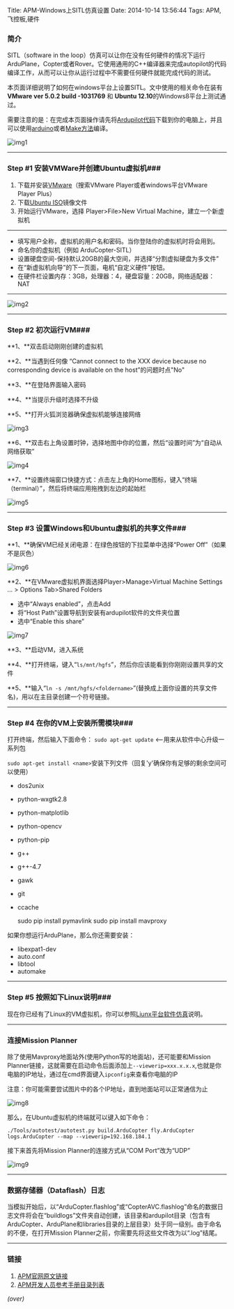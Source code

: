 Title: APM-Windows上SITL仿真设置
Date: 2014-10-14 13:56:44 
Tags: APM,飞控板,硬件

### 简介 ###
<!-- PELICAN_BEGIN_SUMMARY -->
SITL（software in the loop）仿真可以让你在没有任何硬件的情况下运行ArduPlane，Copter或者Rover。它使用通用的C++编译器来完成autopilot的代码编译工作，从而可以让你从运行过程中不需要任何硬件就能完成代码的测试。

本页面详细说明了如何在windows平台上设置SITL。文中使用的相关命令在装有**VMware ver 5.0.2 build -1031769** 和 **Ubuntu 12.10**的Windows8平台上测试通过。
<!-- PELICAN_END_SUMMARY -->

需要注意的是：在完成本页面操作请先将[Ardupilot代码]({filename}2014-08-29-APM-获取源码.md)下载到你的电脑上，并且可以使用[arduino]({filename}2014-09-06-APM-Windows平台上用Arduino编译ArduPilot.md)或者[Make方法]({filename}2014-09-07-APM-Windows平台上用Make方法编译Pixhawk和PX4.md)编译。

![img1](http://dev.ardupilot.com/wp-content/uploads/sites/6/2013/12/Ubuntu_SITL_running_Copter.png)

----------
### Step #1 安装VMWare并创建Ubuntu虚拟机###
1. 下载并安装[VMware](https://my.vmware.com/web/vmware/free#desktop_end_user_computing/vmware_player/6_0)（搜索VMware Player或者windows平台VMware Player Plus）
1. 下载[Ubuntu ISO](http://www.ubuntu.com/download/desktop/thank-you?release=latest&bits=32&distro=desktop&status=zeroc)镜像文件
1. 开始运行VMware，选择 Player>File>New Virtual Machine，建立一个新虚拟机


----------

- 填写用户全称，虚拟机的用户名和密码。当你登陆你的虚拟机时将会用到。
- 命名你的虚拟机（例如 ArduCopter-SITL）
- 设置硬盘空间-保持默认20GB的最大空间，并选择“分割虚拟硬盘为多文件”
- 在“新虚拟机向导”的下一页面，电机“自定义硬件”按钮。
- 在硬件栏设置内存：3GB，处理器：4，硬盘容量：20GB，网络适配器：NAT

----------

![img2](http://dev.ardupilot.com/wp-content/uploads/sites/6/2013/12/Ubuntu_VMSettings_Hardware.png)

----------
### Step #2 初次运行VM###
**1、**双击启动刚刚创建的虚拟机

**2、**当遇到任何像 “Cannot connect to the XXX device because no corresponding device is available on the host”的问题时点"No"

**3、**在登陆界面输入密码

**4、**当提示升级时选择不升级

**5、**打开火狐浏览器确保虚拟机能够连接网络

![img3](http://dev.ardupilot.com/wp-content/uploads/sites/6/2013/12/Ubuntu_TestNetworkWithFirefox-300x205.png)

**6、**双击右上角设置时钟，选择地图中你的位置，然后“设置时间”为“自动从网络获取”

![img4](http://dev.ardupilot.com/wp-content/uploads/sites/6/2013/12/Ubuntu_setTimezone-300x212.png)

**7、**设置终端窗口快捷方式：点击左上角的Home图标，键入“终端（terminal）”，然后将终端应用拖拽到左边的起始栏

![img5](http://dev.ardupilot.com/wp-content/uploads/sites/6/2013/12/Ubuntu_TerminalShortcut-1024x488.png)

----------
### Step #3 设置Windows和Ubuntu虚拟机的共享文件###
**1、**确保VM已经关闭电源：在绿色按钮的下拉菜单中选择“Power Off”（如果不是灰色）

![img6](http://dev.ardupilot.com/wp-content/uploads/sites/6/2013/12/Ubuntu_PowerOff-300x200.png)

**2、**在VMware虚拟机界面选择Player>Manage>Virtual Machine Settings ... > Options Tab>Shared Folders

- 选中“Always enabled”，点击Add
- 将“Host Path”设置导航到安装有ardupilot软件的文件夹位置
- 选中“Enable this share”

![img7](http://dev.ardupilot.com/wp-content/uploads/sites/6/2013/12/Ubuntu_VMSettings_SetupSharedFolder.png)

**3、**启动VM，进入系统

**4、**打开终端，键入“`ls/mnt/hgfs`”，然后你应该能看到你刚刚设置共享的文件

**5、**输入“`ln -s /mnt/hgfs/<foldername>`”(<foldername>替换成上面你设置的共享文件名)，用以在主目录创建一个符号链接。

----------
### Step #4 在你的VM上安装所需模块###
打开终端，然后输入下面命令：
`sudo apt-get update` <--用来从软件中心升级一系列包

`sudo apt-get install <name>`安装下列文件（回复'y'确保你有足够的剩余空间可以使用）

- dos2unix
- python-wxgtk2.8
- python-matplotlib
- python-opencv
- python-pip
- g++
- g++-4.7
- gawk
- git
- ccache

    sudo pip install pymavlink
    sudo pip install mavproxy

如果你想运行ArduPlane，那么你还需要安装：

- libexpat1-dev
- auto.conf
- libtool
- automake

----------
### Step #5 按照如下Linux说明###
现在你已经有了Linux的VM虚拟机，你可以参照[Liunx平台软件仿真]({filename}2014-10-14-APM-Linux上SITL仿真设置.md)说明。

----------
### 连接Mission Planner ###
除了使用Mavproxy地面站外(使用Python写的地面站)，还可能要和Mission Planner链接，这就需要在启动命令后面添加上`--viewerip=xxx.x.x.x`,也就是你电脑的IP地址，通过在cmd界面键入`ipconfig`来查看你电脑的IP

注意：你可能需要尝试图片中的各个IP地址，直到地面站可以正常通信为止

![img8](http://dev.ardupilot.com/wp-content/uploads/sites/6/2013/12/SITL_ipconfig.png)

那么，在Ubuntu虚拟机的终端就可以键入如下命令：

    ./Tools/autotest/autotest.py build.ArduCopter fly.ArduCopter logs.ArduCopter --map --viewerip=192.168.184.1

接下来首先将Mission Planner的连接方式从“COM Port”改为“UDP”

![img9](http://dev.ardupilot.com/wp-content/uploads/sites/6/2013/12/SITL_connectWithMP.png)

----------
### 数据存储器（Dataflash）日志 ###
当模拟开始后，以“ArduCopter.flashlog”或“CopterAVC.flashlog”命名的数据日志文件将会在“buildlogs”文件夹自动创建，该目录和ardupilot目录（包含有ArduCopter、ArduPlane和libraries目录的上层目录）处于同一级别。由于命名的不便，在打开Mission Planner之前，你需要先将这些文件改为以“.log”结尾。

----------
### 链接 ###

1. [APM官网原文链接](dev.ardupilot.com/wiki/setting-up-sitl-on-windows/)
1. [APM开发人员参考手册目录列表]({filename}2014-08-29-APM-开发人员参考手册目录列表.md)

*(over)*